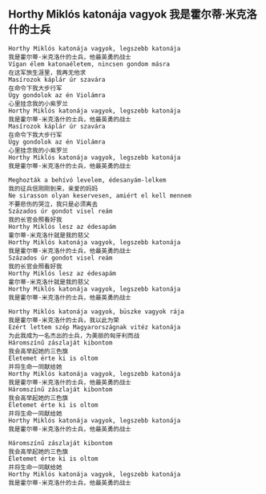 ## Horthy Miklós katonája vagyok 我是霍尔蒂·米克洛什的士兵

    Horthy Miklós katonája vagyok, legszebb katonája
    我是霍尔蒂·米克洛什的士兵，他最英勇的战士
    Vígan élem katonaéletem, nincsen gondom másra
    在这军旅生涯里，我再无他求
    Masírozok káplár úr szavára
    在命令下我大步行军
    Úgy gondolok az én Violámra
    心里挂念我的小紫罗兰
    Horthy Miklós katonája vagyok, legszebb katonája
    我是霍尔蒂·米克洛什的士兵，他最英勇的战士
    Masírozok káplár úr szavára
    在命令下我大步行军
    Úgy gondolok az én Violámra
    心里挂念我的小紫罗兰
    Horthy Miklós katonája vagyok, legszebb katonája
    我是霍尔蒂·米克洛什的士兵，他最英勇的战士
    
    Meghozták a behívó levelem, édesanyám-lelkem
    我的征兵信刚刚到来，亲爱的妈妈
    Ne sirasson olyan keservesen, amiért el kell mennem
    不要悲伤的哭泣，我只是必须离去
    Százados úr gondot visel reám
    我的长官会照看好我
    Horthy Miklós lesz az édesapám
    霍尔蒂·米克洛什就是我的慈父
    Horthy Miklós katonája vagyok, legszebb katonája
    我是霍尔蒂·米克洛什的士兵，他最英勇的战士
    Százados úr gondot visel reám
    我的长官会照看好我
    Horthy Miklós lesz az édesapám
    霍尔蒂·米克洛什就是我的慈父
    Horthy Miklós katonája vagyok, legszebb katonája
    我是霍尔蒂·米克洛什的士兵，他最英勇的战士
    
    Horthy Miklós katonája vagyok, büszke vagyok rája
    我是霍尔蒂·米克洛什的士兵，我以此为荣
    Ezért lettem szép Magyarországnak vitéz katonája
    为此我成为一名杰出的士兵，为美丽的匈牙利而战
    Háromszínű zászlaját kibontom
    我会高举起她的三色旗
    Életemet érte ki is oltom
    并将生命一同献给她
    Horthy Miklós katonája vagyok, legszebb katonája
    我是霍尔蒂·米克洛什的士兵，他最英勇的战士
    Háromszínű zászlaját kibontom
    我会高举起她的三色旗
    Életemet érte ki is oltom
    并将生命一同献给她
    Horthy Miklós katonája vagyok, legszebb katonája
    我是霍尔蒂·米克洛什的士兵，他最英勇的战士
    
    Háromszínű zászlaját kibontom
    我会高举起她的三色旗
    Életemet érte ki is oltom
    并将生命一同献给她
    Horthy Miklós katonája vagyok, legszebb katonája
    我是霍尔蒂·米克洛什的士兵，他最英勇的战士
